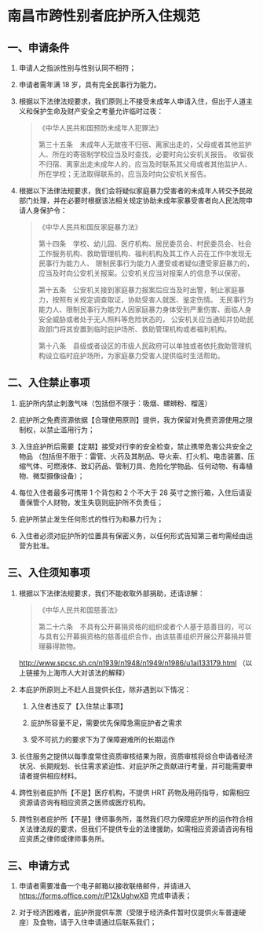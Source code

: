 # 南昌市跨性别者庇护所入住规范

## 一、申请条件

1. 申请人之指派性别与性别认同不相符；

2. 申请者需年满 18 岁，具有完全民事行为能力。

3. 根据以下法律法规要求，我们原则上不接受未成年人申请入住，但出于人道主义和保护生命及财产安全之考量允许临时过夜：

   > 《中华人民共和国预防未成年人犯罪法》
   >
   > 第三十五条　未成年人无故夜不归宿、离家出走的，父母或者其他监护人、所在的寄宿制学校应当及时查找，必要时向公安机关报告。
   > 收留夜不归宿、离家出走未成年人的，应当及时联系其父母或者其他监护人、所在学校；无法取得联系的，应当及时向公安机关报告。

4. 根据以下法律法规要求，我们会将疑似家庭暴力受害者的未成年人转交予民政部门处理，并在必要时根据该法相关规定协助未成年家暴受害者向人民法院申请人身保护令：

   > 《中华人民共和国反家庭暴力法》
   >
   > 第十四条　学校、幼儿园、医疗机构、居民委员会、村民委员会、社会工作服务机构、救助管理机构、福利机构及其工作人员在工作中发现无民事行为能力人、
   > 限制民事行为能力人遭受或者疑似遭受家庭暴力的，应当及时向公安机关报案。公安机关应当对报案人的信息予以保密。
   >
   > 第十五条　公安机关接到家庭暴力报案后应当及时出警，制止家庭暴力，按照有关规定调查取证，协助受害人就医、鉴定伤情。
   > 无民事行为能力人、限制民事行为能力人因家庭暴力身体受到严重伤害、面临人身安全威胁或者处于无人照料等危险状态的，
   > 公安机关应当通知并协助民政部门将其安置到临时庇护场所、救助管理机构或者福利机构。
   >
   > 第十八条　县级或者设区的市级人民政府可以单独或者依托救助管理机构设立临时庇护场所，为家庭暴力受害人提供临时生活帮助。

## 二、入住禁止事项

1. 庇护所内禁止刺激气味（包括但不限于：吸烟、螺蛳粉、榴莲）

2. 庇护所之免费资源依据【合理使用原则】提供，我方保留对免费资源使用之限制权，以禁止滥用行为；

3. 入住庇护所后需要【定期】接受对行李的安全检查，禁止携带危害公共安全之物品
   （包括但不限于：雷管、火药及其制品、导火索、打火机、电击装置、压缩气体、可燃液体、致幻药品、管制刀具、危险化学物品、任何动物、有毒植物、微型摄像设备）；

4. 每位入住者最多可携带 1 个背包和 2 个不大于 28 英寸之旅行箱，入住后请妥善保管个人财物，发生失窃则庇护所不负责任；

5. 庇护所禁止发生任何形式的性行为和暴力行为；

6. 入住者必须对庇护所的位置具有保密义务，以任何形式告知第三者均需经由运营方批准。

## 三、入住须知事项

1. 根据以下法律法规要求，我们不能收取外部捐助，还请谅解：

   > 《中华人民共和国慈善法》
   >
   > 第二十六条　不具有公开募捐资格的组织或者个人基于慈善目的，可以与具有公开募捐资格的慈善组织合作，由该慈善组织开展公开募捐并管理募得款物。

   <http://www.spcsc.sh.cn/n1939/n1948/n1949/n1986/u1ai133179.html> （以上链接为上海市人大对该法的解释）

2. 本庇护所原则上不赶人且提供长住，除非遇到以下情况：

   1. 入住者违反了【入住禁止事项】

   2. 庇护所容量不足，需要优先保障急需庇护者之需求

   3. 受不可抗力的要求下为了保障避难所的长期运作

3. 长住服务之提供以每季度常住资质审核结果为限，资质审核将综合申请者经济状况、长期规划、长住需求紧迫性、对庇护所之贡献进行考量，并可能需要申请者提供相应材料。

4. 跨性别者庇护所【不是】医疗机构，不提供 HRT 药物及用药指导，如需相应资源请咨询有相应资质之医师或医疗机构。

5. 跨性别者庇护所【不是】律师事务所，虽然我们尽力保障庇护所的运作符合相关法律法规的要求，但我们不提供专业的法律援助，如需相应资源请咨询有相应资质之律师或律师事务所。

## 三、申请方式

1. 申请者需要准备一个电子邮箱以接收联络邮件，并请进入 <https://forms.office.com/r/P1ZkUghwXB> 完成申请表；

2. 对于经济困难者，庇护所提供车票（受限于经济条件暂时仅提供火车普速硬座）及食物，请于入住申请通过后联系我们；
